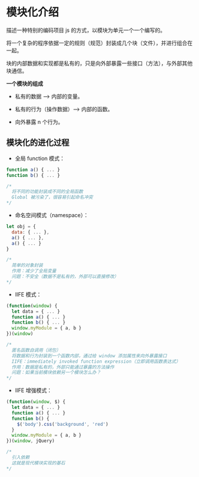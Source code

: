 # 模块化介绍

描述一种特别的编码项目 js 的方式，以模块为单元一个一个编写的。

将一个复杂的程序依据一定的规则（规范）封装成几个块（文件），并进行组合在一起。

块的内部数据和实现都是私有的，只是向外部暴露一些接口（方法），与外部其他块通信。

**一个模块的组成**

- 私有的数据 --> 内部的变量。

- 私有的行为（操作数据）--> 内部的函数。

- 向外暴露 n 个行为。

## 模块化的进化过程

- 全局 function 模式：

```js
function a() { ... }
function b() { ... }

/*
  将不同的功能封装成不同的全局函数
  Global 被污染了，很容易引起命名冲突
*/
```

- 命名空间模式（namespace）：

```js
let obj = {
  data: { ... },
  a() { ... },
  a() { ... }
}

/*
  简单的对象封装
  作用：减少了全局变量
  问题：不安全（数据不是私有的，外部可以直接修改）
*/
```

- IIFE 模式：

```js
(function(window) {
  let data = { ... }
  function a() { ... }
  function b() { ... }
  window.myModule = { a, b }
})(window)

/*
  匿名函数自调用（闭包）
  将数据和行为封装到一个函数内部，通过给 window 添加属性来向外暴露接口
  IIFE：immediately invoked function expression（立即调用函数表达式）
  作用：数据是私有的，外部只能通过暴露的方法操作
  问题：如果当前模块依赖另一个模块怎么办？
*/
```

- IIFE 增强模式：

```js
(function(window, $) {
  let data = { ... }
  function a() { ... }
  function b() {
    $('body').css('background', 'red')
  }
  window.myModule = { a, b }
})(window, jQuery)

/*
  引入依赖
  这就是现代模块实现的基石
*/
```
